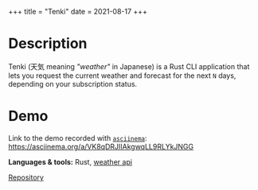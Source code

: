 +++
title = "Tenki"
date = 2021-08-17
+++

# Description

Tenki (天気 meaning _"weather"_ in Japanese) is a Rust CLI application that lets you request the current weather and forecast for the next `N` days, depending on your subscription status.

# Demo

Link to the demo recorded with [`asciinema`](https://asciinema.org/): <https://asciinema.org/a/VK8qDRJIIAkgwqLL9RLYkJNGG>

<!-- # Demonstration

Here is the quick demo of what the app does:

[![asciicast](https://asciinema.org/a/VK8qDRJIIAkgwqLL9RLYkJNGG.svg)](https://asciinema.org/a/VK8qDRJIIAkgwqLL9RLYkJNGG?preload=0) -->

**Languages & tools:** Rust, [weather api](https://www.weatherapi.com/)

<a class="btn btn--repo" href="https://github.com/sjinno/tenki" target="\_blank">Repository</a>
